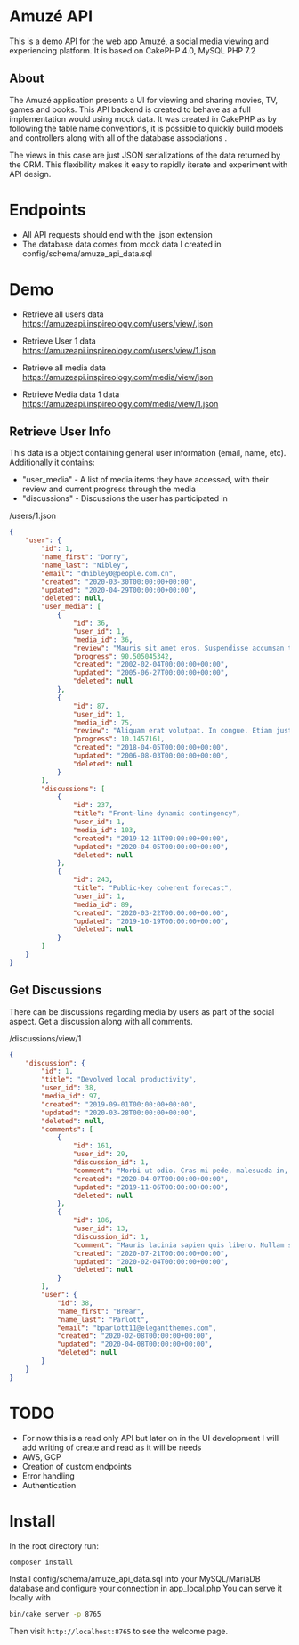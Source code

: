 # Amuzé API

This is a demo API for the web app Amuzé, a social media viewing and experiencing platform.
It is based on CakePHP 4.0, MySQL PHP 7.2

## About
The Amuzé application presents a UI for viewing and sharing movies, TV, games and books. This API backend is created to
behave as a full implementation would using mock data. It was created in CakePHP as by following the table name conventions,
it is possible to quickly build models and controllers along with all of the database associations .

The views in this case are just JSON serializations of the data returned by the ORM. This flexibility makes it easy to
rapidly iterate and experiment with API design.

# Endpoints
- All API requests should end with the .json extension
- The database data comes from mock data I created in config/schema/amuze_api_data.sql

# Demo
- Retrieve all users data https://amuzeapi.inspireology.com/users/view/.json
- Retrieve User 1 data https://amuzeapi.inspireology.com/users/view/1.json

- Retrieve all media data https://amuzeapi.inspireology.com/media/view/json
- Retrieve Media data 1 data https://amuzeapi.inspireology.com/media/view/1.json

## Retrieve User Info
This data is a object containing general user information (email, name, etc). Additionally it contains:
- "user_media" - A list of media items they have accessed, with their review and current progress through the media
- "discussions" - Discussions the user has participated in

/users/1.json

```json
{
    "user": {
        "id": 1,
        "name_first": "Dorry",
        "name_last": "Nibley",
        "email": "dnibley0@people.com.cn",
        "created": "2020-03-30T00:00:00+00:00",
        "updated": "2020-04-29T00:00:00+00:00",
        "deleted": null,
        "user_media": [
            {
                "id": 36,
                "user_id": 1,
                "media_id": 36,
                "review": "Mauris sit amet eros. Suspendisse accumsan tortor quis turpis.",
                "progress": 90.505045342,
                "created": "2002-02-04T00:00:00+00:00",
                "updated": "2005-06-27T00:00:00+00:00",
                "deleted": null
            },
            {
                "id": 87,
                "user_id": 1,
                "media_id": 75,
                "review": "Aliquam erat volutpat. In congue. Etiam justo. Etiam pretium iaculis justo. In hac habitasse platea dictumst.",
                "progress": 10.1457161,
                "created": "2018-04-05T00:00:00+00:00",
                "updated": "2006-08-03T00:00:00+00:00",
                "deleted": null
            }
        ],
        "discussions": [
            {
                "id": 237,
                "title": "Front-line dynamic contingency",
                "user_id": 1,
                "media_id": 103,
                "created": "2019-12-11T00:00:00+00:00",
                "updated": "2020-04-05T00:00:00+00:00",
                "deleted": null
            },
            {
                "id": 243,
                "title": "Public-key coherent forecast",
                "user_id": 1,
                "media_id": 89,
                "created": "2020-03-22T00:00:00+00:00",
                "updated": "2019-10-19T00:00:00+00:00",
                "deleted": null
            }
        ]
    }
}
```

## Get Discussions
There can be discussions regarding media by users as part of the social aspect.
Get a discussion along with all comments.

/discussions/view/1

```json
{
    "discussion": {
        "id": 1,
        "title": "Devolved local productivity",
        "user_id": 38,
        "media_id": 97,
        "created": "2019-09-01T00:00:00+00:00",
        "updated": "2020-03-28T00:00:00+00:00",
        "deleted": null,
        "comments": [
            {
                "id": 161,
                "user_id": 29,
                "discussion_id": 1,
                "comment": "Morbi ut odio. Cras mi pede, malesuada in, imperdiet et, commodo vulputate, justo. In blandit ultrices enim. Lorem ipsum dolor sit amet, consectetuer adipiscing elit.",
                "created": "2020-04-07T00:00:00+00:00",
                "updated": "2019-11-06T00:00:00+00:00",
                "deleted": null
            },
            {
                "id": 186,
                "user_id": 13,
                "discussion_id": 1,
                "comment": "Mauris lacinia sapien quis libero. Nullam sit amet turpis elementum ligula vehicula consequat. Morbi a ipsum. Integer a nibh. In quis justo.",
                "created": "2020-07-21T00:00:00+00:00",
                "updated": "2020-02-04T00:00:00+00:00",
                "deleted": null
            }
		],
        "user": {
            "id": 38,
            "name_first": "Brear",
            "name_last": "Parlott",
            "email": "bparlott11@elegantthemes.com",
            "created": "2020-02-08T00:00:00+00:00",
            "updated": "2020-04-08T00:00:00+00:00",
            "deleted": null
        }
    }
}
```

# TODO
- For now this is a read only API but later on in the UI development I will add writing of create and read as it will be needs
- AWS, GCP
- Creation of custom endpoints
- Error handling
- Authentication

# Install
In the root directory run:
```bash
composer install
```
Install config/schema/amuze_api_data.sql into your MySQL/MariaDB database and configure your connection in app_local.php
You can serve it locally with

```bash
bin/cake server -p 8765
```

Then visit `http://localhost:8765` to see the welcome page.
